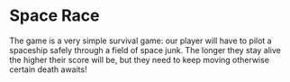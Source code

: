# Space Race
The game is a very simple survival game: our player will have to pilot a spaceship safely through a field of space junk. The longer they stay alive the higher their score will be, but they need to keep moving otherwise certain death awaits!
